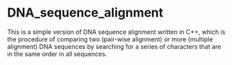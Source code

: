 DNA_sequence_alignment
======================

This is a simple version of DNA sequence alignment written in C++, which is the procedure of comparing two (pair-wise alignment) or more (multiple alignment) DNA sequences by searching for a series of characters that are in the same order in all sequences.
